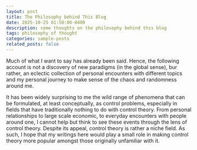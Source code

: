 ```yaml
---
layout: post
title: The Philosophy behind This Blog
date: 2025-10-25 01:50:00-0400
description: some thoughts on the philosophy behind this blog
tags: philosophy of thought
categories: sample-posts
related_posts: false
---
```


Much of what I want to say has already been said. Hence, the following account is not a discovery of new paradigms (in the global sense), bur rather, an eclectic collection of personal encounters with different topics and my personal journey to make sense of the chaos and randomness around me.

It has been widely surprising to me the wild range of phenomena that can be formulated, at least conceptually, as control problems, especially in fields that have traditionally nothing to do with control theory. From personal relationships to large scale economic, to everyday encounters with people around one, I cannot help but think to see these events through the lens of control theory. Despite its appeal, control theory is rather a niche field. As such, I hope that my writings here would play a small role in making control theory more popular amongst those originally unfamiliar with it.
